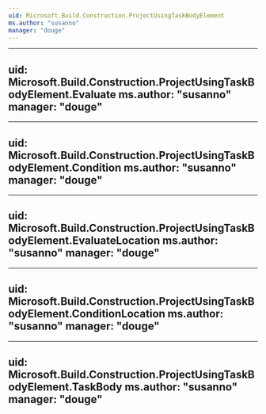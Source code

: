 ```yaml
---
uid: Microsoft.Build.Construction.ProjectUsingTaskBodyElement
ms.author: "susanno"
manager: "douge"
---
```


---
uid: Microsoft.Build.Construction.ProjectUsingTaskBodyElement.Evaluate
ms.author: "susanno"
manager: "douge"
---

---
uid: Microsoft.Build.Construction.ProjectUsingTaskBodyElement.Condition
ms.author: "susanno"
manager: "douge"
---

---
uid: Microsoft.Build.Construction.ProjectUsingTaskBodyElement.EvaluateLocation
ms.author: "susanno"
manager: "douge"
---

---
uid: Microsoft.Build.Construction.ProjectUsingTaskBodyElement.ConditionLocation
ms.author: "susanno"
manager: "douge"
---

---
uid: Microsoft.Build.Construction.ProjectUsingTaskBodyElement.TaskBody
ms.author: "susanno"
manager: "douge"
---
